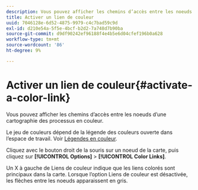```yaml
---
description: Vous pouvez afficher les chemins d’accès entre les noeuds d’une cartographie des processus en couleur.
title: Activer un lien de couleur
uuid: 7046128e-6d52-4875-9979-c4c7bad59c9d
exl-id: d210e54a-5f5e-4bcf-b2d2-7a748d7b90ba
source-git-commit: d9df90242ef96188f4e4b5e6d04cfef196b0a628
workflow-type: tm+mt
source-wordcount: '86'
ht-degree: 9%

---
```


# Activer un lien de couleur{#activate-a-color-link}

Vous pouvez afficher les chemins d’accès entre les noeuds d’une cartographie des processus en couleur.

Le jeu de couleurs dépend de la légende des couleurs ouverte dans l’espace de travail. Voir [Légendes en couleur](../../../../home/c-get-started/c-analysis-vis/c-legends/c-color-leg.md#concept-f84d51dc0d6547f981d0642fc2d01358).

Cliquez avec le bouton droit de la souris sur un noeud de la carte, puis cliquez sur **[!UICONTROL Options]** > **[!UICONTROL Color Links]**.

Un X à gauche de Liens de couleur indique que les liens colorés sont principaux dans la carte. Lorsque l’option Liens de couleur est désactivée, les flèches entre les noeuds apparaissent en gris.

